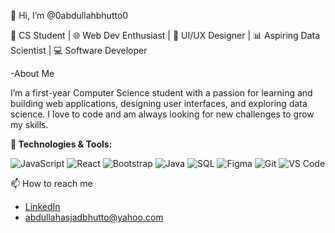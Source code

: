 👋 Hi, I’m @0abdullahbhutto0

🚀 CS Student | 🌐 Web Dev Enthusiast | 🎨 UI/UX Designer | 📊 Aspiring Data Scientist | 💻 Software Developer


-About Me

I’m a first-year Computer Science student with a passion for learning and building web applications, designing user interfaces, and exploring data science. I love to code and am always looking for new challenges to grow my skills.


**🔧 Technologies & Tools:**

![JavaScript](https://img.shields.io/badge/JavaScript-%F7DF1E?style=flat-square&logo=javascript&logoColor=black)
![React](https://img.shields.io/badge/React-%23282C34?style=flat-square&logo=react&logoColor=61DAFB)
![Bootstrap](https://img.shields.io/badge/Bootstrap-%23563D7C?style=flat-square&logo=bootstrap&logoColor=white)
![Java](https://img.shields.io/badge/Java-%23F7DF1E?style=flat-square&logo=java&logoColor=red)
![SQL](https://img.shields.io/badge/SQL-%2307405C?style=flat-square&logo=sqlite&logoColor=white)
![Figma](https://img.shields.io/badge/Figma-%23F24E1E?style=flat-square&logo=figma&logoColor=white)
![Git](https://img.shields.io/badge/Git-%23F05032?style=flat-square&logo=git&logoColor=white)
![VS Code](https://img.shields.io/badge/VS%20Code-%23007ACC?style=flat-square&logo=visual-studio-code&logoColor=white)

 📫 How to reach me

- [LinkedIn](https://www.linkedin.com/in/abdullah-bhutto-3118a9310/)
- abdullahasjadbhutto@yahoo.com
